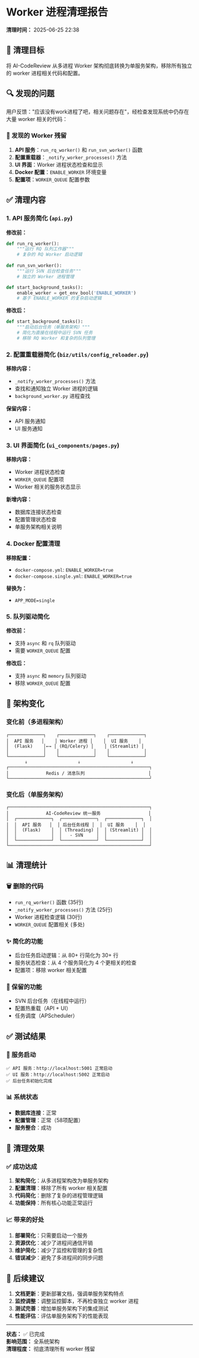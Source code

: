 # Worker 进程清理报告

**清理时间：** 2025-06-25 22:38

## 🎯 清理目标

将 AI-CodeReview 从多进程 Worker 架构彻底转换为单服务架构，移除所有独立的 worker 进程相关代码和配置。

## 🔍 发现的问题

用户反馈："应该没有work进程了吧，相关问题存在"，经检查发现系统中仍存在大量 worker 相关的代码：

### 🚨 发现的 Worker 残留
1. **API 服务**：`run_rq_worker()` 和 `run_svn_worker()` 函数
2. **配置重载器**：`_notify_worker_processes()` 方法
3. **UI 界面**：Worker 进程状态检查和显示
4. **Docker 配置**：`ENABLE_WORKER` 环境变量
5. **配置项**：`WORKER_QUEUE` 配置参数

## ✅ 清理内容

### 1. API 服务简化 (`api.py`)
**修改前：**
```python
def run_rq_worker():
    """运行 RQ 队列工作器"""
    # 复杂的 RQ Worker 启动逻辑
    
def run_svn_worker():
    """运行 SVN 后台检查任务"""
    # 独立的 Worker 进程管理

def start_background_tasks():
    enable_worker = get_env_bool('ENABLE_WORKER')
    # 基于 ENABLE_WORKER 的复杂启动逻辑
```

**修改后：**
```python
def start_background_tasks():
    """启动后台任务（单服务架构）"""
    # 简化为直接在线程中运行 SVN 任务
    # 移除 RQ Worker 和复杂的队列管理
```

### 2. 配置重载器简化 (`biz/utils/config_reloader.py`)
**移除内容：**
- `_notify_worker_processes()` 方法
- 查找和通知独立 Worker 进程的逻辑
- `background_worker.py` 进程查找

**保留内容：**
- API 服务通知
- UI 服务通知

### 3. UI 界面简化 (`ui_components/pages.py`)
**移除内容：**
- Worker 进程状态检查
- `WORKER_QUEUE` 配置项
- Worker 相关的服务状态显示

**新增内容：**
- 数据库连接状态检查
- 配置管理状态检查
- 单服务架构相关说明

### 4. Docker 配置清理
**移除配置：**
- `docker-compose.yml`: `ENABLE_WORKER=true`
- `docker-compose.single.yml`: `ENABLE_WORKER=true`

**替换为：**
- `APP_MODE=single`

### 5. 队列驱动简化
**修改前：**
- 支持 `async` 和 `rq` 队列驱动
- 需要 `WORKER_QUEUE` 配置

**修改后：**
- 支持 `async` 和 `memory` 队列驱动
- 移除 `WORKER_QUEUE` 配置

## 🎯 架构变化

### 变化前（多进程架构）
```
┌─────────────┐    ┌─────────────┐    ┌─────────────┐
│  API 服务   │    │ Worker 进程 │    │  UI 服务    │
│  (Flask)    │←→ │ (RQ/Celery) │    │ (Streamlit) │
│             │    │             │    │             │
└─────────────┘    └─────────────┘    └─────────────┘
       ↓                   ↓                   ↓
┌─────────────────────────────────────────────────────┐
│              Redis / 消息队列                        │
└─────────────────────────────────────────────────────┘
```

### 变化后（单服务架构）
```
┌─────────────────────────────────────────────────────┐
│              AI-CodeReview 统一服务                  │
│  ┌─────────────┐  ┌─────────────┐  ┌─────────────┐  │
│  │  API 服务   │  │ 后台任务线程 │  │  UI 服务    │  │
│  │  (Flask)    │  │ (Threading) │  │ (Streamlit) │  │
│  │             │  │   - SVN     │  │             │  │  
│  └─────────────┘  └─────────────┘  └─────────────┘  │
└─────────────────────────────────────────────────────┘
```

## 📊 清理统计

### 🗑️ 删除的代码
- `run_rq_worker()` 函数 (35行)
- `_notify_worker_processes()` 方法 (25行)
- Worker 进程检查逻辑 (30行)
- `WORKER_QUEUE` 配置相关 (多处)

### ✨ 简化的功能
- 后台任务启动逻辑：从 80+ 行简化为 30+ 行
- 服务状态检查：从 4 个服务简化为 4 个更相关的检查
- 配置项：移除 worker 相关配置

### 🔧 保留的功能
- SVN 后台任务（在线程中运行）
- 配置热重载（API + UI）
- 任务调度（APScheduler）

## ✅ 测试结果

### 🚀 服务启动
```
✅ API 服务：http://localhost:5001 正常启动
✅ UI 服务：http://localhost:5002 正常启动
✅ 后台任务初始化完成
```

### 📊 系统状态
- **数据库连接**：正常
- **配置管理**：正常（58项配置）
- **服务整合**：成功

## 🎉 清理效果

### ✅ 成功达成
1. **架构简化**：从多进程架构改为单服务架构
2. **配置清理**：移除了所有 worker 相关配置
3. **代码简化**：删除了复杂的进程管理逻辑
4. **功能保持**：所有核心功能正常运行

### 📈 带来的好处
1. **部署简化**：只需要启动一个服务
2. **资源优化**：减少了进程间通信开销
3. **维护简化**：减少了监控和管理的复杂性
4. **错误减少**：避免了多进程间的同步问题

## 🔄 后续建议

1. **文档更新**：更新部署文档，强调单服务架构特点
2. **监控调整**：调整监控脚本，不再检查独立 worker 进程
3. **测试完善**：增加单服务架构下的集成测试
4. **性能评估**：评估单服务架构下的性能表现

---
**状态：** ✅ 已完成  
**影响范围：** 全系统架构  
**清理程度：** 彻底清理所有 worker 残留  
